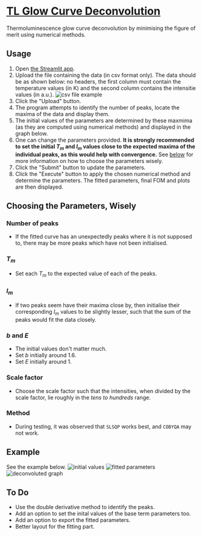 # [TL Glow Curve Deconvolution](https://tlgcdeconv.streamlit.app)

Thermoluminescence glow curve deconvolution by minimising the figure of merit using numerical methods.

## Usage

1. Open [the Streamlit app](https://tlgcdeconv.streamlit.app).
2. Upload the file containing the data (in csv format only). The data should be as shown below: no headers, the first column must contain the temperature values (in K) and the second column contains the intensitie values (in a.u.).
![csv file example](images/csv_file_example.png)
3. Click the "Upload" button.
4. The program attempts to identify the number of peaks, locate the maxima of the data and display them.
5. The initial values of the parameters are determined by these maxmima (as they are computed using numerical methods) and displayed in the graph below.
6. One can change the parameters provided. **It is strongly recommended to set the initial $T_m$ and $I_m$ values close to the expected maxima of the individual peaks, as this would help with convergence.** See [below](#choosing-the-parameters-wisely) for more information on how to choose the parameters wisely.
6. Click the "Submit" button to update the parameters.
7. Click the "Execute" button to apply the chosen numerical method and determine the parameters. The fitted parameters, final FOM and plots are then displayed.

## Choosing the Parameters, Wisely

### Number of peaks

- If the fitted curve has an unexpectedly peaks where it is not supposed to, there may be more peaks which have not been initialised.

### $T_m$

- Set each $T_m$ to the expected value of each of the peaks.

### $I_m$

- If two peaks seem have their maxima close by, then initialise their corresponding $I_m$ values to be slightly lesser, such that the sum of the peaks would fit the data closely.

### $b$ and $E$

- The initial values don't matter much.
- Set $b$ initially around $1.6$.
- Set $E$ initially around $1$.

### Scale factor

- Choose the scale factor such that the intensities, when divided by the scale factor, lie roughly in the *tens to hundreds* range.

### Method

- During testing, it was observed that `SLSQP` works best, and `COBYQA` may not work.

## Example

See the example below.
![initial values](images/init_vals.png)
![fitted parameters](images/fitted_params.png)
![deconvoluted graph](images/deconv_graph.png)

## To Do

- Use the double derivative method to identify the peaks.
- Add an option to set the inital values of the base term parameters too.
- Add an option to export the fitted parameters.
- Better layout for the fitting part.
